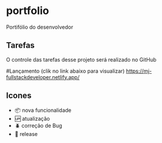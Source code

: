 # portfolio

Portifólio do desenvolvedor
## Tarefas

O controle das tarefas desse projeto será realizado no GitHub

#Lançamento (clik no link abaixo para visualizar)
https://mj-fullstackdeveloper.netlify.app/

## Icones

- :package: nova funcionalidade
- :up: atualização
- :beetle: correção de Bug
- :checkered_flag: release





